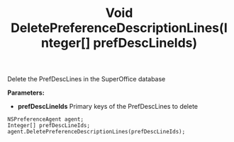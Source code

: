 ﻿---
uid: crmscript_ref_NSPreferenceAgent_DeletePreferenceDescriptionLines
title: Void DeletePreferenceDescriptionLines(Integer[] prefDescLineIds)
intellisense: NSPreferenceAgent.DeletePreferenceDescriptionLines
keywords: NSPreferenceAgent, DeletePreferenceDescriptionLines
so.topic: reference
---

Delete the PrefDescLines in the SuperOffice database

**Parameters:**
 - **prefDescLineIds** Primary keys of the PrefDescLines to delete

```crmscript
NSPreferenceAgent agent;
Integer[] prefDescLineIds;
agent.DeletePreferenceDescriptionLines(prefDescLineIds);
```

